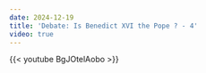 ```yaml
---
date: 2024-12-19
title: 'Debate: Is Benedict XVI the Pope ? - 4'
video: true
---
```



{{< youtube BgJOtelAobo >}}
